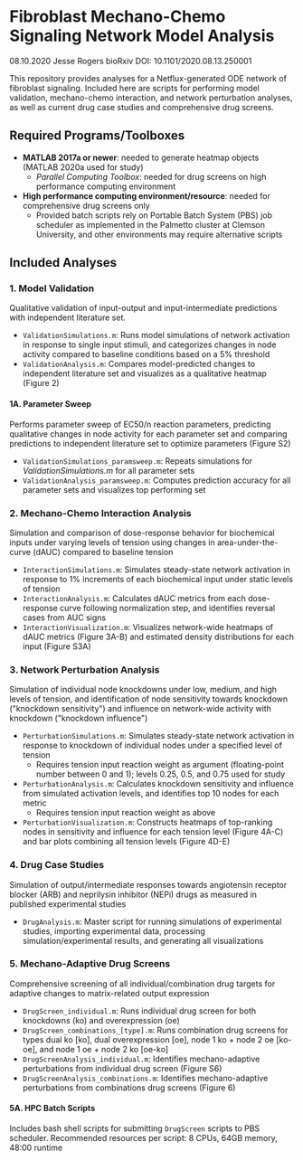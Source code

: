 # Fibroblast Mechano-Chemo Signaling Network Model Analysis

08.10.2020 Jesse Rogers
bioRxiv DOI: 10.1101/2020.08.13.250001

This repository provides analyses for a Netflux-generated ODE network of fibroblast signaling. Included here are scripts for performing model validation, mechano-chemo interaction, and network perturbation analyses, as well as current drug case studies and comprehensive drug screens.

## Required Programs/Toolboxes

- **MATLAB 2017a or newer**: needed to generate heatmap objects (MATLAB 2020a used for study)
  - *Parallel Computing Toolbox*: needed for drug screens on high performance computing environment
- **High performance computing environment/resource**: needed for comprehensive drug screens only
  - Provided batch scripts rely on Portable Batch System (PBS) job scheduler as implemented in the Palmetto cluster at Clemson University, and other environments may require alternative scripts

## Included Analyses

### 1. Model Validation

Qualitative validation of input-output and input-intermediate predictions with independent literature set.

- `ValidationSimulations.m`: Runs model simulations of network activation in response to single input stimuli, and categorizes changes in node activity compared to baseline conditions based on a 5% threshold
- `ValidationAnalysis.m`: Compares model-predicted changes to independent literature set and visualizes as a qualitative heatmap (Figure 2)

#### 1A. Parameter Sweep

Performs parameter sweep of EC50/n reaction parameters, predicting qualitative changes in node activity for each parameter set and comparing predictions to independent literature set to optimize parameters (Figure S2)

- `ValidationSimulations_paramsweep.m`: Repeats simulations for *ValidationSimulations.m* for all parameter sets
- `ValidationAnalysis_paramsweep.m`: Computes prediction accuracy for all parameter sets and visualizes top performing set

### 2. Mechano-Chemo Interaction Analysis

Simulation and comparison of dose-response behavior for biochemical inputs under varying levels of tension using changes in area-under-the-curve (dAUC) compared to baseline tension

- `InteractionSimulations.m`: Simulates steady-state network activation in response to 1% increments of each biochemical input under static levels of tension
- `InteractionAnalysis.m`: Calculates dAUC metrics from each dose-response curve following normalization step, and identifies reversal cases from AUC signs
- `InteractionVisualization.m`: Visualizes network-wide heatmaps of dAUC metrics (Figure 3A-B) and estimated density distributions for each input (Figure S3A)

### 3. Network Perturbation Analysis

Simulation of individual node knockdowns under low, medium, and high levels of tension, and identification of node sensitivity towards knockdown ("knockdown sensitivity") and influence on network-wide activity with knockdown ("knockdown influence")

- `PerturbationSimulations.m`: Simulates steady-state network activation in response to knockdown of individual nodes under a specified level of tension
  - Requires tension input reaction weight as argument (floating-point number between 0 and 1); levels 0.25, 0.5, and 0.75 used for study
- `PerturbationAnalysis.m`: Calculates knockdown sensitivity and influence from simulated activation levels, and identifies top 10 nodes for each metric
  - Requires tension input reaction weight as above
- `PerturbationVisualization.m`: Constructs heatmaps of top-ranking nodes in sensitivity and influence for each tension level (Figure 4A-C) and bar plots combining all tension levels (Figure 4D-E)

### 4. Drug Case Studies

Simulation of output/intermediate responses towards angiotensin receptor blocker (ARB) and neprilysin inhibitor (NEPi) drugs as measured in published experimental studies

- `DrugAnalysis.m`: Master script for running simulations of experimental studies, importing experimental data, processing simulation/experimental results, and generating all visualizations

### 5. Mechano-Adaptive Drug Screens

Comprehensive screening of all individual/combination drug targets for adaptive changes to matrix-related output expression

- `DrugScreen_individual.m`: Runs individual drug screen for both knockdowns (ko) and overexpression (oe)
- `DrugScreen_combinations_[type].m`: Runs combination drug screens for types dual ko [ko], dual overexpression [oe], node 1 ko + node 2 oe [ko-oe], and node 1 oe + node 2 ko [oe-ko]
- `DrugScreenAnalysis_individual.m`: Identifies mechano-adaptive perturbations from individual drug screen (Figure S6)
- `DrugScreenAnalysis_combinations.m`: Identifies mechano-adaptive perturbations from combinations drug screens (Figure 6)

#### 5A. HPC Batch Scripts

Includes bash shell scripts for submitting `DrugScreen` scripts to PBS scheduler. Recommended resources per script: 8 CPUs, 64GB memory, 48:00 runtime
